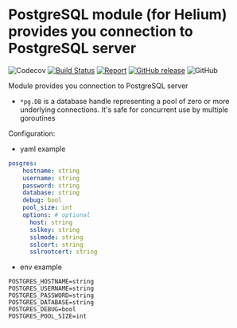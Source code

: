 # PostgreSQL module (for Helium) provides you connection to PostgreSQL server

![Codecov](https://img.shields.io/codecov/c/github/go-helium/postgres.svg?style=flat-square)
[![Build Status](https://travis-ci.com/go-helium/redis.svg?branch=master)](https://travis-ci.com/go-helium/redis)
[![Report](https://goreportcard.com/badge/github.com/go-helium/postgres)](https://goreportcard.com/report/github.com/go-helium/postgres)
[![GitHub release](https://img.shields.io/github/release/go-helium/postgres.svg)](https://github.com/go-helium/postgres)
![GitHub](https://img.shields.io/github/license/go-helium/postgres.svg?style=popout)

Module provides you connection to PostgreSQL server
- `*pg.DB` is a database handle representing a pool of zero or more underlying connections. It's safe for concurrent use by multiple goroutines

Configuration:
- yaml example
```yaml
posgres:
    hostname: string
    username: string
    password: string
    database: string
    debug: bool
    pool_size: int
    options: # optional
      host: string
      sslkey: string
      sslmode: string
      sslcert: string
      sslrootcert: string
```
- env example
```
POSTGRES_HOSTNAME=string
POSTGRES_USERNAME=string
POSTGRES_PASSWORD=string
POSTGRES_DATABASE=string
POSTGRES_DEBUG=bool
POSTGRES_POOL_SIZE=int
```
